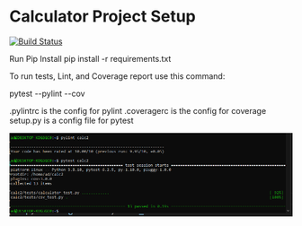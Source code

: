 # Calculator Project Setup
[![Build Status](https://app.travis-ci.com/JayPatel504/calc2.svg?branch=calc_2)](https://app.travis-ci.com/github/JayPatel504/calc2)

Run Pip Install
pip install -r requirements.txt

To run tests, Lint, and Coverage report use this command:

pytest  --pylint --cov

.pylintrc is the config for pylint
.coveragerc is the config for coverage
setup.py is a config file for pytest

![alt text](https://github.com/jaypatel504/calc2/blob/part7/screenshot.png?raw=true)
